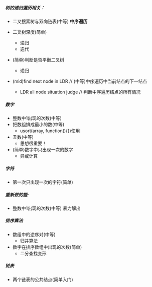 ##### 树的递归遍历相关：
- 二叉搜索树与双向链表(中等)
  __中序遍历__
- 二叉树深度(简单)
	- 递归
	- 迭代
- (简单)判断是否平衡二叉树
	- 递归

- (mid)find next node in LDR       // (中等)中序遍历中当前结点的下一结点
	- LDR all node situation judge // 判断中序遍历结点的所有情况


##### 数字
- 整数中1出现的次数(中等)
- 把数组排成最小的数(中等)
	- usort(array, function(){})使用
- 丑数(中等)
	- 思想很重要！
- (简单)数字中只出现一次的数字
	- 异或计算


##### 字符
- 第一次只出现一次的字符(简单)


##### 重新做的题:
- 整数中1出现的次数(中等) 
    暴力解出


##### 排序算法
- 数组中的逆序对(中等)
	- 归并算法
- 数字在排序数组中出现的次数(简单)
	- 二分查找变形


##### 链表
- 两个链表的公共结点(简单入门)